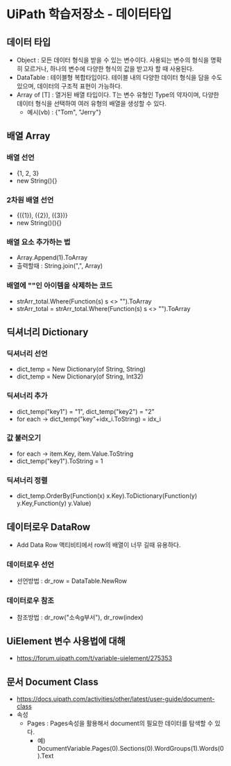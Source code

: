 # UiPath 학습저장소 - 데이터타입

## 데이터 타입
- Object : 모든 데이터 형식을 받을 수 있는 변수이다. 사용되는 변수의 형식을 명확히 모르거나, 하나의 변수에 다양한 형식의 값을 받고자 할 때 사용된다.
- DataTable : 테이블형 복합타입이다. 테이블 내의 다양한 데이터 형식을 담을 수도 있으며, 데이터의 구조적 표현이 가능하다.
- Array of [T] : 열거된 배열 타입이다. T는 변수 유형인 Type의 약자이며, 다양한 데이터 형식을 선택하여 여러 유형의 배열을 생성할 수 있다.
    - 예시(vb) : {"Tom", "Jerry"}

## 배열 Array
### 배열 선언
- {1, 2, 3}
- new String(){}

### 2차원 배열 선언
- {({1}), ({2}), ({3})}
- new String()(){}

### 배열 요소 추가하는 법
- Array.Append(1).ToArray
- 출력할때 : String.join(",", Array)

### 배열에 ""인 아이템을 삭제하는 코드
- strArr_total.Where(Function(s) s <> "").ToArray
- strArr_total = strArr_total.Where(Function(s) s <> "").ToArray

## 딕셔너리 Dictionary
### 딕셔너리 선언
- dict_temp = New Dictionary(of String, String)
- dict_temp = New Dictionary(of String, Int32)
### 딕셔너리 추가
- dict_temp("key1") = "1", dict_temp("key2") = "2"
- for each -> dict_temp("key"+idx_i.ToString) = idx_i
### 값 불러오기
- for each -> item.Key, item.Value.ToString
- dict_temp("key1").ToString = 1
### 딕셔너리 정렬
- dict_temp.OrderBy(Function(x) x.Key).ToDictionary(Function(y) y.Key,Function(y) y.Value)

## 데이터로우 DataRow
- Add Data Row 액티비티에서 row의 배열이 너무 길때 유용하다.
### 데이터로우 선언
- 선언방법 : dr_row = DataTable.NewRow
### 데이터로우 참조
- 참조방법 : dr_row("소속g부서"), dr_row(index)

## UiElement 변수 사용법에 대해
- https://forum.uipath.com/t/variable-uielement/275353

## 문서 Document Class
- https://docs.uipath.com/activities/other/latest/user-guide/document-class
- 속성
    - Pages : Pages속성을 활용해서 document의 필요한 데이터를 탐색할 수 있다.
        - 예) DocumentVariable.Pages(0).Sections(0).WordGroups(1).Words(0).Text